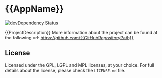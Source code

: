 {{AppName}}
========================================

[![devDependency Status](https://david-dm.org/{{GitHubRepositoryPath}}/dev-status.svg)](https://david-dm.org/{{GitHubRepositoryPath}}#info=devDependencies)

{{ProjectDescription}} More information about the project can be found at the following url: <https://github.com/{{GitHubRepositoryPath}}>.

## License

Licensed under the GPL, LGPL and MPL licenses, at your choice. For full details about the license, please check the `LICENSE.md` file.
